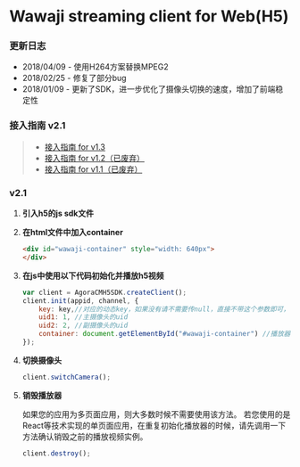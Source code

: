 # Wawaji streaming client for Web(H5)


### 更新日志
- 2018/04/09 - 使用H264方案替换MPEG2
- 2018/02/25 - 修复了部分bug
- 2018/01/09 - 更新了SDK，进一步优化了摄像头切换的速度，增加了前端稳定性

### 接入指南 v2.1

> + [接入指南 for v1.3](./接入指南-v1.3.md)
> + [接入指南 for v1.2（已废弃）](./接入指南-v1.2.md)
> + [接入指南 for v1.1（已废弃）](./接入指南-v1.1.md)


### v2.1
1. **引入h5的js sdk文件**

2. **在html文件中加入container**

    ```html
    <div id="wawaji-container" style="width: 640px">
    </div>
    ```

3. **在js中使用以下代码初始化并播放h5视频**
    ```javascript
    var client = AgoraCMH5SDK.createClient();
    client.init(appid, channel, {
        key: key,//对应的动态key，如果没有请不需要传null，直接不带这个参数即可，可选
        uid1: 1, //主摄像头的uid
        uid2: 2, //副摄像头的uid
        container: document.getElementById("#wawaji-container") //播放器的容器元素
    });
    ```

4. **切换摄像头**

    ```javascript
    client.switchCamera();
    ```

5. **销毁播放器**

    如果您的应用为多页面应用，则大多数时候不需要使用该方法。
    若您使用的是React等技术实现的单页面应用，在重复初始化播放器的时候，请先调用一下方法确认销毁之前的播放视频实例。
    ```javascript
    client.destroy();
    ```




